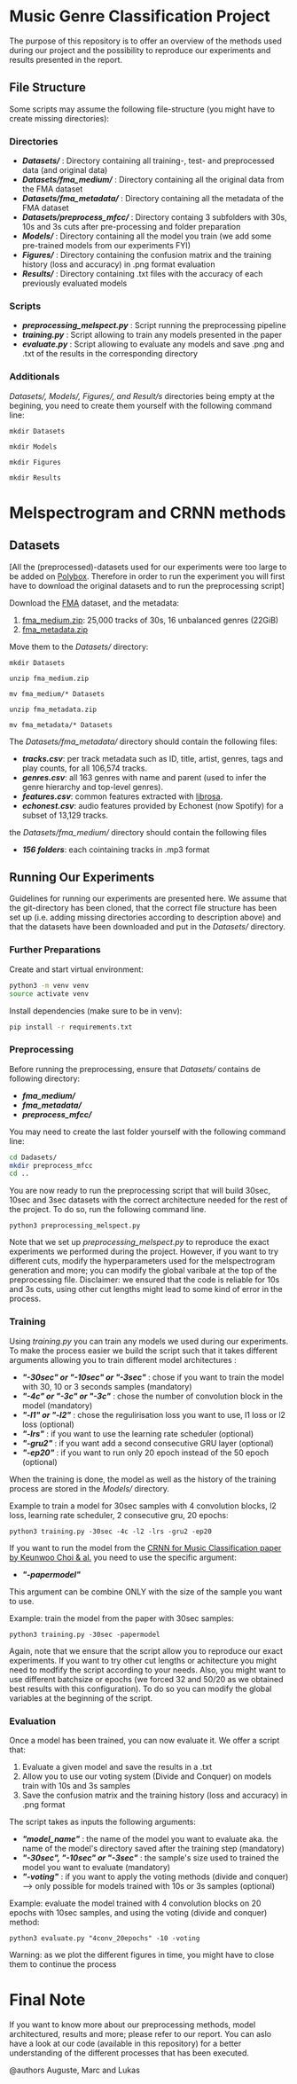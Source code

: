 # Music Genre Classification Project
The purpose of this repository is to offer an overview of the methods used during our project and the possibility to reproduce our experiments and results presented in the report.

## File Structure
Some scripts may assume the following file-structure (you might have to create missing directories):

### Directories
- ***Datasets/*** : Directory containing all training-, test- and preprocessed data (and original data)
- ***Datasets/fma_medium/*** : Directory containing all the original data from the FMA dataset
- ***Datasets/fma_metadata/*** : Directory containing all the metadata of the FMA dataset
- ***Datasets/preprocess_mfcc/*** : Directory containg 3 subfolders with 30s, 10s and 3s cuts after pre-processing and folder preparation
- ***Models/*** : Directory containing all the model you train (we add some pre-trained models from our experiments FYI)
- ***Figures/*** : Directory containing the confusion matrix and the training history (loss and accuracy) in .png format evaluation
- ***Results/*** : Directory containing .txt files with the accuracy of each previously evaluated models

### Scripts
- ***preprocessing_melspect.py*** : Script running the preprocessing pipeline
- ***training.py*** : Script allowing to train any models presented in the paper
- ***evaluate.py*** : Script allowing to evaluate any models and save .png and .txt of the results in the corresponding directory

### Additionals
*Datasets/, Models/, Figures/, and Result/s* directories being empty at the begining, you need to create them yourself with the following command line:
```
mkdir Datasets

mkdir Models

mkdir Figures

mkdir Results
```

# Melspectrogram and CRNN methods
## Datasets

[All the (preprocessed)-datasets used for our experiments were too large to be added on [Polybox](https://polybox.ethz.ch/). Therefore in order to run the experiment you will first have to download the original datasets and to run the preprocessing script]

Download the [FMA](https://github.com/mdeff/fma) dataset, and the metadata:

1. [fma_medium.zip](https://os.unil.cloud.switch.ch/fma/fma_medium.zip): 25,000 tracks of 30s, 16 unbalanced genres (22GiB)
2. [fma_metadata.zip](https://os.unil.cloud.switch.ch/fma/fma_metadata.zip)

Move them to the *Datasets/* directory:
```
mkdir Datasets

unzip fma_medium.zip

mv fma_medium/* Datasets

unzip fma_metadata.zip

mv fma_metadata/* Datasets
```
The *Datasets/fma_metadata/* directory should contain the following files:
- ***tracks.csv***: per track metadata such as ID, title, artist, genres, tags and play counts, for all 106,574 tracks.
- ***genres.csv***: all 163 genres with name and parent (used to infer the genre hierarchy and top-level genres).
- ***features.csv***: common features extracted with [librosa](https://librosa.org/doc/latest/index.html).
- ***echonest.csv***: audio features provided by Echonest (now Spotify) for a subset of 13,129 tracks.

the *Datasets/fma_medium/* directory should contain the following files
- ***156 folders***: each cointaining tracks in .mp3 format

## Running Our Experiments

Guidelines for running our experiments are presented here. We assume that the git-directory has been cloned, that the correct file structure has been set up (i.e. adding missing directories according to description above) and that the datasets have been downloaded and put in the *Datasets/* directory.

### Further Preparations

Create and start virtual environment:
```bash
python3 -m venv venv
source activate venv
```
Install dependencies (make sure to be in venv):
```bash
pip install -r requirements.txt
```

### Preprocessing

Before running the preprocessing, ensure that *Datasets/* contains de following directory:
- ***fma_medium/***
- ***fma_metadata/***
- ***preprocess_mfcc/***

You may need to create the last folder yourself with the following command line:
```bash
cd Dadasets/
mkdir preprocess_mfcc
cd ..
```

You are now ready to run the preprocessing script that will build 30sec, 10sec and 3sec datasets with the correct architecture needed for the rest of the project. To do so, run the following command line.
```
python3 preprocessing_melspect.py
```

Note that we set up *preprocessing_melspect.py* to reproduce the exact experiments we performed during the project. However, if you want to try different cuts, modify the hyperparameters used for the melspectrogram generation and more; you can modify the global varibale at the top of the preprocessing file.
Disclaimer: we ensured that the code is reliable for 10s and 3s cuts, using other cut lengths might lead to some kind of error in the process.

### Training
Using *training.py* you can train any models we used during our experiments. To make the process easier we build the script such that it takes different arguments allowing you to train different model architectures :

- ***"-30sec" or "-10sec" or "-3sec"*** : chose if you want to train the model with 30, 10 or 3 seconds samples (mandatory)
- ***"-4c" or "-3c" or "-3c"*** : chose the number of convolution block in the model (mandatory)
- ***"-l1" or "-l2"*** : chose the regulirisation loss you want to use, l1 loss or l2 loss (optional)
- ***"-lrs"*** : if you want to use the learning rate scheduler (optional)
- ***"-gru2"*** : if you want add a second consecutive GRU layer (optional)
- ***"-ep20"*** : if you want to run only 20 epoch instead of the 50 epoch (optional)

When the training is done, the model as well as the history of the training process are stored in the *Models/* directory.


Example to train a model for 30sec samples with 4 convolution blocks, l2 loss, learning rate scheduler, 2 consecutive gru, 20 epochs: 
```
python3 training.py -30sec -4c -l2 -lrs -gru2 -ep20
```

If you want to run the model from the [CRNN for Music Classification paper by Keunwoo Choi & al.](https://scholar.google.co.kr/citations?view_op=view_citation&hl=en&user=ZrqdSu4AAAAJ&sortby=pubdate&citation_for_view=ZrqdSu4AAAAJ:ULOm3_A8WrAC) you need to use the specific argument:

- ***"-papermodel"***

This argument can be combine ONLY with the size of the sample you want to use.

Example: train the model from the paper with 30sec samples:
```
python3 training.py -30sec -papermodel
```

Again, note that we ensure that the script allow you to reproduce our exact experiments. If you want to try other cut lengths or achitecture you might need to modfify the script according to your needs. Also, you might want to use different batchsize or epochs (we forced 32 and 50/20 as we obtained best results with this configuration). To do so you can modify the global variables at the beginning of the script.

### Evaluation
Once a model has been trained, you can now evaluate it. We offer a script that:

1. Evaluate a given model and save the results in a .txt
2. Allow you to use our voting system (Divide and Conquer) on models train with 10s and 3s samples
3. Save the confusion matrix and the training history (loss and accuracy) in .png format

The script takes as inputs the following arguments:

- ***"model_name"*** : the name of the model you want to evaluate aka. the name of the model's directory saved after the training step (mandatory)
- ***"-30sec", "-10sec" or "-3sec"*** : the sample's size used to trained the model you want to evaluate (mandatory)
- ***"-voting"*** : if you want to apply the voting methods (divide and conquer) --> only possible for models trained with 10s or 3s samples (optional)


Example: evaluate the model trained with 4 convolution blocks on 20 epochs with 10sec samples, and using the voting (divide and conquer) method:
```
python3 evaluate.py "4conv_20epochs" -10 -voting
```

Warning: as we plot the different figures in time, you might have to close them to continue the process

# Final Note

If you want to know more about our preprocessing methods, model architectured, results and more; please refer to our report. You can aslo have a look at our code (available in this repository) for a better understanding of the different processes that has been executed.

@authors
Auguste, Marc and Lukas
